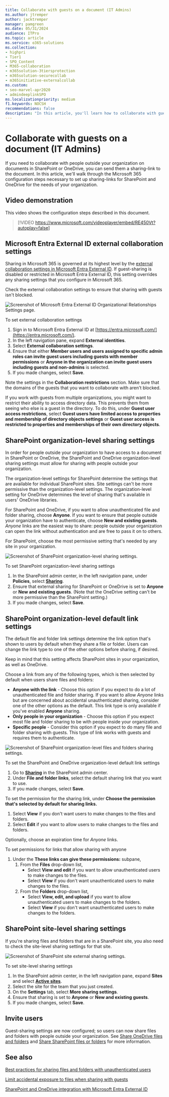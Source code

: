 ```yaml
---
title: Collaborate with guests on a document (IT Admins)
ms.author: jtremper
author: jacktremper
manager: pamgreen
ms.date: 05/31/2024
audience: ITPro
ms.topic: article
ms.service: o365-solutions
ms.collection: 
- highpri
- Tier1
- SPO_Content
- M365-collaboration
- m365solution-3tiersprotection
- m365solution-securecollab
- m365initiative-externalcollab
ms.custom: 
- seo-marvel-apr2020
- admindeeplinkSPO
ms.localizationpriority: medium
f1.keywords: NOCSH
recommendations: false
description: "In this article, you'll learn how to collaborate with guests on a document in SharePoint and OneDrive."
---
```


# Collaborate with guests on a document (IT Admins)

If you need to collaborate with people outside your organization on documents in SharePoint or OneDrive, you can send them a sharing-link to the document. In this article, we'll walk through the Microsoft 365 configuration steps necessary to set up sharing-links for SharePoint and OneDrive for the needs of your organization.

## Video demonstration

This video shows the configuration steps described in this document.</br>

> [!VIDEO https://www.microsoft.com/videoplayer/embed/RE450Vt?autoplay=false]

## Microsoft Entra External ID external collaboration settings

Sharing in Microsoft 365 is governed at its highest level by the [external collaboration settings in Microsoft Entra External ID](/azure/active-directory/external-identities/delegate-invitations). If guest-sharing is disabled or restricted in Microsoft Entra External ID, this setting overrides any sharing settings that you configure in Microsoft 365.

Check the external collaboration settings to ensure that sharing with guests isn't blocked.

![Screenshot of Microsoft Entra External ID Organizational Relationships Settings page.](../media/azure-ad-organizational-relationships-settings.png)

To set external collaboration settings

1. Sign in to Microsoft Entra External ID at [https://entra.microsoft.com/](https://entra.microsoft.com/).
1. In the left navigation pane, expand **External identities**.
1. Select **External collaboration settings**.
1. Ensure that either **Member users and users assigned to specific admin roles can invite guest users including guests with member permissions** or **Anyone in the organization can invite guest users including guests and non-admins** is selected.
1. If you made changes, select **Save**.

Note the settings in the **Collaboration restrictions** section. Make sure that the domains of the guests that you want to collaborate with aren't blocked.

If you work with guests from multiple organizations, you might want to restrict their ability to access directory data. This prevents them from seeing who else is a guest in the directory. To do this, under **Guest user access restrictions**, select **Guest users have limited access to properties and membership of directory objects settings** or **Guest user access is restricted to properties and memberships of their own directory objects**.

## SharePoint organization-level sharing settings

In order for people outside your organization to have access to a document in SharePoint or OneDrive, the SharePoint and OneDrive organization-level sharing settings must allow for sharing with people outside your organization.

The organization-level settings for SharePoint determine the settings that are available for individual SharePoint sites. Site settings can't be more permissive than the organization-level settings. The organization-level setting for OneDrive determines the level of sharing that's available in users' OneDrive libraries.

For SharePoint and OneDrive, if you want to allow unauthenticated file and folder sharing, choose **Anyone**. If you want to ensure that people outside your organization have to authenticate, choose **New and existing guests**. *Anyone* links are the easiest way to share: people outside your organization can open the link without authentication and are free to pass it on to others.

For SharePoint, choose the most permissive setting that's needed by any site in your organization.

![Screenshot of SharePoint organization-level sharing settings.](../media/sharepoint-organization-external-sharing-controls.png)


To set SharePoint organization-level sharing settings

1. In the SharePoint admin center, in the left navigation pane, under **Policies**, select <a href="https://go.microsoft.com/fwlink/?linkid=2185222" target="_blank">**Sharing**</a>.
1. Ensure that external sharing for SharePoint or OneDrive is set to **Anyone** or **New and existing guests**. (Note that the OneDrive setting can't be more permissive than the SharePoint setting.)
1. If you made changes, select **Save**.

## SharePoint organization-level default link settings

The default file and folder link settings determine the link option that's shown to users by default when they share a file or folder. Users can change the link type to one of the other options before sharing, if desired.

Keep in mind that this setting affects SharePoint sites in your organization, as well as OneDrive.

Choose a link from any of the following types, which is then selected by default when users share files and folders:

- **Anyone with the link** - Choose this option if you expect to do a lot of unauthenticated file and folder sharing. If you want to allow *Anyone* links but are concerned about accidental unauthenticated sharing, consider one of the other options as the default. This link type is only available if you've enabled **Anyone** sharing.
- **Only people in your organization** - Choose this option if you expect most file and folder sharing to be with people inside your organization.
- **Specific people** - Consider this option if you expect to do many file and folder sharing with guests. This type of link works with guests and requires them to authenticate.
 
![Screenshot of SharePoint organization-level files and folders sharing settings.](../media/sharepoint-organization-files-folders-sharing-settings.png)

To set the SharePoint and OneDrive organization-level default link settings

1. Go to <a href="https://go.microsoft.com/fwlink/?linkid=2185222" target="_blank">**Sharing**</a> in the SharePoint admin center.
1. Under **File and folder links**, select the default sharing link that you want to use.
1. If you made changes, select **Save**.

To set the permission for the sharing link, under **Choose the permission that's selected by default for sharing links.**

1. Select **View** if you don't want users to make changes to the files and folders.
1. Select **Edit** if you want to allow users to make changes to the files and folders.

Optionally, choose an expiration time for *Anyone* links.

To set permissions for links that allow sharing with anyone

1. Under the **These links can give these permissions:** subpane, 
    1. From the **Files** drop-down list, 
        - Select **View and edit** if you want to allow unauthenticated users to make changes to the files.
        - Select **View** if you don't want unauthenticated users to make changes to the files.
    2. From the **Folders** drop-down list,
        - Select **View, edit, and upload** if you want to allow unauthenticated users to make changes to the folders.
        - Select **View** if you don't want unauthenticated users to make changes to the folders.

## SharePoint site-level sharing settings

If you're sharing files and folders that are in a SharePoint site, you also need to check the site-level sharing settings for that site.

![Screenshot of SharePoint site external sharing settings.](../media/sharepoint-site-external-sharing-settings.png)

To set site-level sharing settings
1. In the SharePoint admin center, in the left navigation pane, expand **Sites** and select <a href="https://go.microsoft.com/fwlink/?linkid=2185220" target="_blank">**Active sites**</a>.
1. Select the site for the team that you just created.
1. On the **Settings** tab, select **More sharing settings**.
1. Ensure that sharing is set to **Anyone** or **New and existing guests**.
1. If you made changes, select **Save**.

## Invite users

Guest-sharing settings are now configured; so users can now share files and folders with people outside your organization. See [Share OneDrive files and folders](https://support.office.com/article/9fcc2f7d-de0c-4cec-93b0-a82024800c07) and [Share SharePoint files or folders](https://support.office.com/article/1fe37332-0f9a-4719-970e-d2578da4941c) for more information.

## See also

[Best practices for sharing files and folders with unauthenticated users](best-practices-anonymous-sharing.md)

[Limit accidental exposure to files when sharing with guests](share-limit-accidental-exposure.md)

[SharePoint and OneDrive integration with Microsoft Entra External ID](/sharepoint/sharepoint-azureb2b-integration-preview)
